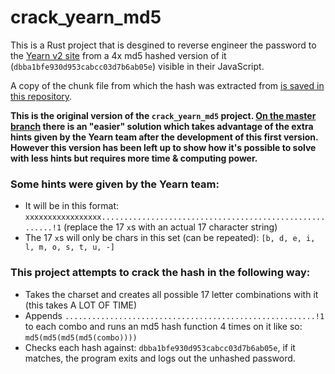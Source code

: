 # crack_yearn_md5

This is a Rust project that is desgined to reverse engineer the password to the [Yearn v2 site](https://v2.yearn.finance) from a 4x md5 hashed version of it (`dbba1bfe930d953cabcc03d7b6ab05e`) visible in their JavaScript.

A copy of the chunk file from which the hash was extracted from [is saved in this repository](https://github.com/TransmissionsDev/crack_md5/blob/master/main_chunk_with_hash_from_yearn_src.js).


**This is the original version of the `crack_yearn_md5` project. [On the master branch](https://github.com/TransmissionsDev/crack_yearn_md5/) there is an "easier" solution which takes advantage of the extra hints given by the Yearn team after the development of this first version. However this version has been left up to show how it's possible to solve with less hints but requires more time & computing power.**

### Some hints were given by the Yearn team:

- It will be in this format: `xxxxxxxxxxxxxxxxx........................................................!1` (replace the 17 `x`s with an actual 17 character string)
- The 17 `x`s will only be chars in this set (can be repeated): `[b, d, e, i, l, m, o, s, t, u, -]`

### This project attempts to crack the hash in the following way:

- Takes the charset and creates all possible 17 letter combinations with it (this takes A LOT OF TIME)
- Appends `........................................................!1` to each combo and runs an md5 hash function 4 times on it like so: `md5(md5(md5(md5(combo))))`
- Checks each hash against: `dbba1bfe930d953cabcc03d7b6ab05e`, if it matches, the program exits and logs out the unhashed password.
